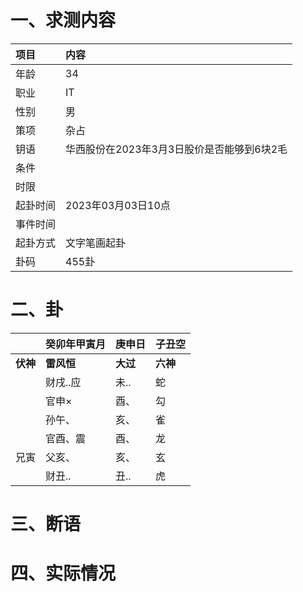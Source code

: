 # 一、求测内容
|项目|内容|
|:-|:-|
|年龄|34|
|职业|IT|
|性别|男|
|策项|杂占|
|钥语|华西股份在2023年3月3日股价是否能够到6块2毛|
|条件||
|时限||
|起卦时间|2023年03月03日10点|
|事件时间||
|起卦方式|文字笔画起卦|
|卦码|455卦|

# 二、卦
||癸卯年甲寅月|庚申日|子丑空|
|:-|:-|:-|:-|
|**伏神**|**雷风恒**|**大过**|**六神**|
||财戌..应|未..|蛇|
||官申×|酉、|勾|
||孙午、|亥、|雀|
||官酉、震|酉、|龙|
|兄寅|父亥、|亥、|玄|
||财丑..|丑..|虎|


# 三、断语

# 四、实际情况
